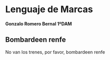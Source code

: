 # Lenguaje de Marcas
#### Gonzalo Romero Bernal 1ºDAM
## Bombardeen renfe
No van los trenes, por favor, bombardeen renfe

